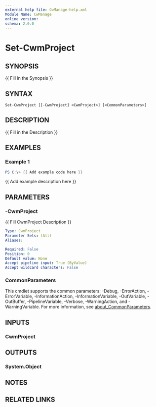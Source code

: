 ```yaml
---
external help file: CwManage-help.xml
Module Name: CwManage
online version:
schema: 2.0.0
---
```


# Set-CwmProject

## SYNOPSIS
{{ Fill in the Synopsis }}

## SYNTAX

```
Set-CwmProject [[-CwmProject] <CwmProject>] [<CommonParameters>]
```

## DESCRIPTION
{{ Fill in the Description }}

## EXAMPLES

### Example 1
```powershell
PS C:\> {{ Add example code here }}
```

{{ Add example description here }}

## PARAMETERS

### -CwmProject
{{ Fill CwmProject Description }}

```yaml
Type: CwmProject
Parameter Sets: (All)
Aliases:

Required: False
Position: 0
Default value: None
Accept pipeline input: True (ByValue)
Accept wildcard characters: False
```

### CommonParameters
This cmdlet supports the common parameters: -Debug, -ErrorAction, -ErrorVariable, -InformationAction, -InformationVariable, -OutVariable, -OutBuffer, -PipelineVariable, -Verbose, -WarningAction, and -WarningVariable. For more information, see [about_CommonParameters](http://go.microsoft.com/fwlink/?LinkID=113216).

## INPUTS

### CwmProject
## OUTPUTS

### System.Object
## NOTES

## RELATED LINKS
